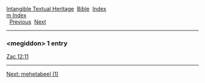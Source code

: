 [Intangible Textual Heritage](../../index)  [Bible](../index) 
[Index](index)   
[m Index](_m_)  
  [Previous](c07264)  [Next](c07266) 

------------------------------------------------------------------------

### &lt;megiddon&gt; 1 entry

[Zac 12:11](../kjv/zac012.htm#011)  

------------------------------------------------------------------------

[Next: mehetabeel (1)](c07266)
